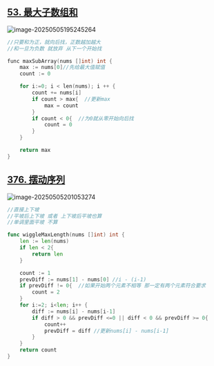 ## [53. 最大子数组和 ](https://leetcode.cn/problems/maximum-subarray/submissions/627573233/)

![image-20250505195245264](https://ting2.oss-cn-beijing.aliyuncs.com/picture/202505051952611.png)

```C
//只要和为正，就向后找，正数越加越大
//和一旦为负数 就放弃 从下一个开始找

func maxSubArray(nums []int) int {
    max := nums[0]//先给最大值赋值
    count := 0

    for i:=0; i < len(nums); i ++ {
        count += nums[i]
        if count > max{  //更新max
            max = count
        }
        if count < 0{  //为0就从零开始向后找
            count = 0
        }
    }

    return max
}

```

## [376. 摆动序列](https://leetcode.cn/problems/wiggle-subsequence/submissions/627576610/)

![image-20250505201053274](https://ting2.oss-cn-beijing.aliyuncs.com/picture/202505052010491.png)

```go
//直接上下坡
//平坡后上下坡 或者 上下坡后平坡也算
//单调里面平坡 不算

func wiggleMaxLength(nums []int) int {
    len := len(nums)
    if len < 2{
        return len
    }

    count := 1
    prevDiff := nums[1] - nums[0] //i - (i-1)
    if prevDiff != 0{  //如果开始两个元素不相等 那一定有两个元素符合要求
        count = 2
    }
    for i:=2; i<len; i++ {
        diff := nums[i] - nums[i-1]
        if diff > 0 && prevDiff <=0 || diff < 0 && prevDiff >= 0{ 
            count++
            prevDiff = diff //更新nums[i] - nums[i-1]
        }
    }
    return count
}

```

